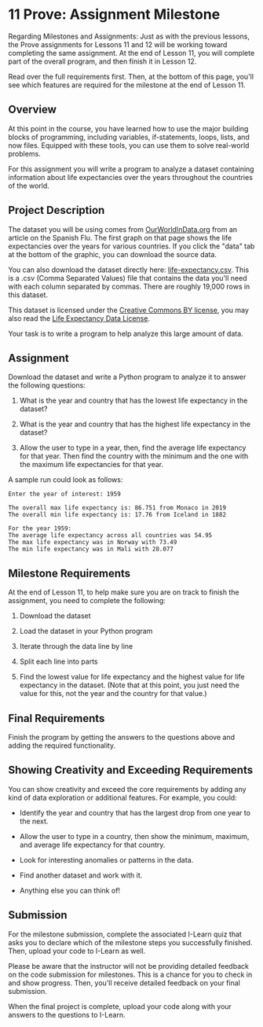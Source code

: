 # 11 Prove: Assignment Milestone

Regarding Milestones and Assignments: Just as with the previous lessons, the Prove assignments for Lessons 11 and 12 will be working toward completing the same assignment. At the end of Lesson 11, you will complete part of the overall program, and then finish it in Lesson 12.

Read over the full requirements first. Then, at the bottom of this page, you'll see which features are required for the milestone at the end of Lesson 11.

## Overview

At this point in the course, you have learned how to use the major building blocks of programming, including variables, if-statements, loops, lists, and now files. Equipped with these tools, you can use them to solve real-world problems.

For this assignment you will write a program to analyze a dataset containing information about life expectancies over the years throughout the countries of the world.

## Project Description

The dataset you will be using comes from [OurWorldInData.org](https://ourworldindata.org/spanish-flu-largest-influenza-pandemic-in-history) from an article on the Spanish Flu. The first graph on that page shows the life expectancies over the years for various countries. If you click the "data" tab at the bottom of the graphic, you can download the source data.

You can also download the dataset directly here: [life-expectancy.csv](https://byui-cse.github.io/cse110-course/lesson11/life-expectancy.csv). This is a .csv (Comma Separated Values) file that contains the data you'll need with each column separated by commas. There are roughly 19,000 rows in this dataset.

This dataset is licensed under the [Creative Commons BY license](https://creativecommons.org/licenses/by/4.0/), you may also read the [Life Expectancy Data License](https://byui-cse.github.io/cse110-course/lesson11/life_expectancy_license.html).

Your task is to write a program to help analyze this large amount of data.

## Assignment

Download the dataset and write a Python program to analyze it to answer the following questions:

1. What is the year and country that has the lowest life expectancy in the dataset?

2. What is the year and country that has the highest life expectancy in the dataset?

3. Allow the user to type in a year, then, find the average life expectancy for that year. Then find the country with the minimum and the one with the maximum life expectancies for that year.

A sample run could look as follows:

    Enter the year of interest: 1959

    The overall max life expectancy is: 86.751 from Monaco in 2019
    The overall min life expectancy is: 17.76 from Iceland in 1882

    For the year 1959:
    The average life expectancy across all countries was 54.95
    The max life expectancy was in Norway with 73.49
    The min life expectancy was in Mali with 28.077

## Milestone Requirements

At the end of Lesson 11, to help make sure you are on track to finish the assignment, you need to complete the following:

1. Download the dataset

2. Load the dataset in your Python program

3. Iterate through the data line by line

4. Split each line into parts

5. Find the lowest value for life expectancy and the highest value for life expectancy in the dataset. (Note that at this point, you just need the value for this, not the year and the country for that value.)

## Final Requirements

Finish the program by getting the answers to the questions above and adding the required functionality.

## Showing Creativity and Exceeding Requirements

You can show creativity and exceed the core requirements by adding any kind of data exploration or additional features. For example, you could:

- Identify the year and country that has the largest drop from one year to the next.

- Allow the user to type in a country, then show the minimum, maximum, and average life expectancy for that country.

- Look for interesting anomalies or patterns in the data.

- Find another dataset and work with it.

- Anything else you can think of!

## Submission

For the milestone submission, complete the associated I-Learn quiz that asks you to declare which of the milestone steps you successfully finished. Then, upload your code to I-Learn as well.

Please be aware that the instructor will not be providing detailed feedback on the code submission for milestones. This is a chance for you to check in and show progress. Then, you'll receive detailed feedback on your final submission.

When the final project is complete, upload your code along with your answers to the questions to I-Learn.
